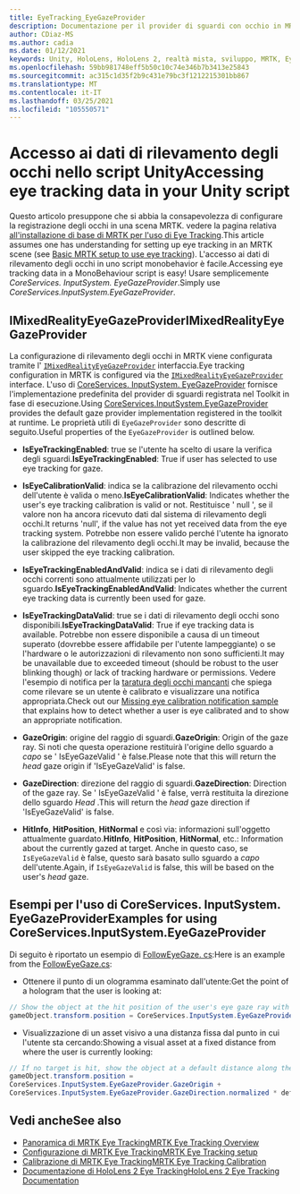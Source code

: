 ```yaml
---
title: EyeTracking_EyeGazeProvider
description: Documentazione per il provider di sguardi con occhio in MRTK
author: CDiaz-MS
ms.author: cadia
ms.date: 01/12/2021
keywords: Unity, HoloLens, HoloLens 2, realtà mista, sviluppo, MRTK, EyeTracking, EyeGaze,
ms.openlocfilehash: 59bb981748eff5b50c10c74e346b7b3413e25843
ms.sourcegitcommit: ac315c1d35f2b9c431e79bc3f1212215301bb867
ms.translationtype: MT
ms.contentlocale: it-IT
ms.lasthandoff: 03/25/2021
ms.locfileid: "105550571"
---
```

# <a name="accessing-eye-tracking-data-in-your-unity-script"></a><span data-ttu-id="35633-104">Accesso ai dati di rilevamento degli occhi nello script Unity</span><span class="sxs-lookup"><span data-stu-id="35633-104">Accessing eye tracking data in your Unity script</span></span>

<span data-ttu-id="35633-105">Questo articolo presuppone che si abbia la consapevolezza di configurare la registrazione degli occhi in una scena MRTK. vedere la pagina relativa [all'installazione di base di MRTK per l'uso di Eye Tracking](eye-tracking-basic-setup.md).</span><span class="sxs-lookup"><span data-stu-id="35633-105">This article assumes one has understanding for setting up eye tracking in an MRTK scene (see [Basic MRTK setup to use eye tracking](eye-tracking-basic-setup.md)).</span></span>
<span data-ttu-id="35633-106">L'accesso ai dati di rilevamento degli occhi in uno script monobehavior è facile.</span><span class="sxs-lookup"><span data-stu-id="35633-106">Accessing eye tracking data in a MonoBehaviour script is easy!</span></span> <span data-ttu-id="35633-107">Usare semplicemente *CoreServices. InputSystem. EyeGazeProvider*.</span><span class="sxs-lookup"><span data-stu-id="35633-107">Simply use *CoreServices.InputSystem.EyeGazeProvider*.</span></span>

## <a name="imixedrealityeyegazeprovider"></a><span data-ttu-id="35633-108">IMixedRealityEyeGazeProvider</span><span class="sxs-lookup"><span data-stu-id="35633-108">IMixedRealityEyeGazeProvider</span></span>

<span data-ttu-id="35633-109">La configurazione di rilevamento degli occhi in MRTK viene configurata tramite l' [`IMixedRealityEyeGazeProvider`](xref:Microsoft.MixedReality.Toolkit.Input.IMixedRealityEyeGazeProvider) interfaccia.</span><span class="sxs-lookup"><span data-stu-id="35633-109">Eye tracking configuration in MRTK is configured via the [`IMixedRealityEyeGazeProvider`](xref:Microsoft.MixedReality.Toolkit.Input.IMixedRealityEyeGazeProvider) interface.</span></span> <span data-ttu-id="35633-110">L'uso di [CoreServices. InputSystem. EyeGazeProvider](eye-tracking-eye-gaze-provider.md) fornisce l'implementazione predefinita del provider di sguardi registrata nel Toolkit in fase di esecuzione.</span><span class="sxs-lookup"><span data-stu-id="35633-110">Using [CoreServices.InputSystem.EyeGazeProvider](eye-tracking-eye-gaze-provider.md) provides the default gaze provider implementation registered in the toolkit at runtime.</span></span>
<span data-ttu-id="35633-111">Le proprietà utili di `EyeGazeProvider` sono descritte di seguito.</span><span class="sxs-lookup"><span data-stu-id="35633-111">Useful properties of the `EyeGazeProvider` is outlined below.</span></span>

- <span data-ttu-id="35633-112">**IsEyeTrackingEnabled**: true se l'utente ha scelto di usare la verifica degli sguardi.</span><span class="sxs-lookup"><span data-stu-id="35633-112">**IsEyeTrackingEnabled**: True if user has selected to use eye tracking for gaze.</span></span>

- <span data-ttu-id="35633-113">**IsEyeCalibrationValid**: indica se la calibrazione del rilevamento occhi dell'utente è valida o meno.</span><span class="sxs-lookup"><span data-stu-id="35633-113">**IsEyeCalibrationValid**: Indicates whether the user's eye tracking calibration is valid or not.</span></span>
<span data-ttu-id="35633-114">Restituisce ' null ', se il valore non ha ancora ricevuto dati dal sistema di rilevamento degli occhi.</span><span class="sxs-lookup"><span data-stu-id="35633-114">It returns 'null', if the value has not yet received data from the eye tracking system.</span></span>
<span data-ttu-id="35633-115">Potrebbe non essere valido perché l'utente ha ignorato la calibrazione del rilevamento degli occhi.</span><span class="sxs-lookup"><span data-stu-id="35633-115">It may be invalid, because the user skipped the eye tracking calibration.</span></span>

- <span data-ttu-id="35633-116">**IsEyeTrackingEnabledAndValid**: indica se i dati di rilevamento degli occhi correnti sono attualmente utilizzati per lo sguardo.</span><span class="sxs-lookup"><span data-stu-id="35633-116">**IsEyeTrackingEnabledAndValid**: Indicates whether the current eye tracking data is currently been used for gaze.</span></span>

- <span data-ttu-id="35633-117">**IsEyeTrackingDataValid**: true se i dati di rilevamento degli occhi sono disponibili.</span><span class="sxs-lookup"><span data-stu-id="35633-117">**IsEyeTrackingDataValid**: True if eye tracking data is available.</span></span>
<span data-ttu-id="35633-118">Potrebbe non essere disponibile a causa di un timeout superato (dovrebbe essere affidabile per l'utente lampeggiante) o se l'hardware o le autorizzazioni di rilevamento non sono sufficienti.</span><span class="sxs-lookup"><span data-stu-id="35633-118">It may be unavailable due to exceeded timeout (should be robust to the user blinking though) or lack of tracking hardware or permissions.</span></span>
<span data-ttu-id="35633-119">Vedere l'esempio di notifica per la [taratura degli occhi mancanti](eye-tracking-is-user-calibrated.md) che spiega come rilevare se un utente è calibrato e visualizzare una notifica appropriata.</span><span class="sxs-lookup"><span data-stu-id="35633-119">Check out our [Missing eye calibration notification sample](eye-tracking-is-user-calibrated.md) that explains how to detect whether a user is eye calibrated and to show an appropriate notification.</span></span>

- <span data-ttu-id="35633-120">**GazeOrigin**: origine del raggio di sguardi.</span><span class="sxs-lookup"><span data-stu-id="35633-120">**GazeOrigin**: Origin of the gaze ray.</span></span>
<span data-ttu-id="35633-121">Si noti che questa operazione restituirà l'origine dello sguardo a *capo* se ' IsEyeGazeValid ' è false.</span><span class="sxs-lookup"><span data-stu-id="35633-121">Please note that this will return the *head* gaze origin if 'IsEyeGazeValid' is false.</span></span>

- <span data-ttu-id="35633-122">**GazeDirection**: direzione del raggio di sguardi.</span><span class="sxs-lookup"><span data-stu-id="35633-122">**GazeDirection**: Direction of the gaze ray.</span></span>
<span data-ttu-id="35633-123">Se ' IsEyeGazeValid ' è false, verrà restituita la direzione dello sguardo *Head* .</span><span class="sxs-lookup"><span data-stu-id="35633-123">This will return the *head* gaze direction if 'IsEyeGazeValid' is false.</span></span>

- <span data-ttu-id="35633-124">**HitInfo**, **HitPosition**, **HitNormal** e così via: informazioni sull'oggetto attualmente guardato.</span><span class="sxs-lookup"><span data-stu-id="35633-124">**HitInfo**, **HitPosition**, **HitNormal**, etc.: Information about the currently gazed at target.</span></span>
<span data-ttu-id="35633-125">Anche in questo caso, se `IsEyeGazeValid` è false, questo sarà basato sullo sguardo a *capo* dell'utente.</span><span class="sxs-lookup"><span data-stu-id="35633-125">Again, if `IsEyeGazeValid` is false, this will be based on the user's *head* gaze.</span></span>

## <a name="examples-for-using-coreservicesinputsystemeyegazeprovider"></a><span data-ttu-id="35633-126">Esempi per l'uso di CoreServices. InputSystem. EyeGazeProvider</span><span class="sxs-lookup"><span data-stu-id="35633-126">Examples for using CoreServices.InputSystem.EyeGazeProvider</span></span>

<span data-ttu-id="35633-127">Di seguito è riportato un esempio di [FollowEyeGaze. cs](xref:Microsoft.MixedReality.Toolkit.Examples.Demos.EyeTracking.FollowEyeGaze):</span><span class="sxs-lookup"><span data-stu-id="35633-127">Here is an example from the [FollowEyeGaze.cs](xref:Microsoft.MixedReality.Toolkit.Examples.Demos.EyeTracking.FollowEyeGaze):</span></span>

- <span data-ttu-id="35633-128">Ottenere il punto di un ologramma esaminato dall'utente:</span><span class="sxs-lookup"><span data-stu-id="35633-128">Get the point of a hologram that the user is looking at:</span></span>

```c#
// Show the object at the hit position of the user's eye gaze ray with the target.
gameObject.transform.position = CoreServices.InputSystem.EyeGazeProvider.HitPosition;
```

- <span data-ttu-id="35633-129">Visualizzazione di un asset visivo a una distanza fissa dal punto in cui l'utente sta cercando:</span><span class="sxs-lookup"><span data-stu-id="35633-129">Showing a visual asset at a fixed distance from where the user is currently looking:</span></span>

```c#
// If no target is hit, show the object at a default distance along the gaze ray.
gameObject.transform.position =
CoreServices.InputSystem.EyeGazeProvider.GazeOrigin +
CoreServices.InputSystem.EyeGazeProvider.GazeDirection.normalized * defaultDistanceInMeters;
```

## <a name="see-also"></a><span data-ttu-id="35633-130">Vedi anche</span><span class="sxs-lookup"><span data-stu-id="35633-130">See also</span></span>

- [<span data-ttu-id="35633-131">Panoramica di MRTK Eye Tracking</span><span class="sxs-lookup"><span data-stu-id="35633-131">MRTK Eye Tracking Overview</span></span>](eye-tracking-main.md)
- [<span data-ttu-id="35633-132">Configurazione di MRTK Eye Tracking</span><span class="sxs-lookup"><span data-stu-id="35633-132">MRTK Eye Tracking setup</span></span>](eye-tracking-basic-setup.md)
- [<span data-ttu-id="35633-133">Calibrazione di MRTK Eye Tracking</span><span class="sxs-lookup"><span data-stu-id="35633-133">MRTK Eye Tracking Calibration</span></span>](eye-tracking-is-user-calibrated.md)
- [<span data-ttu-id="35633-134">Documentazione di HoloLens 2 Eye Tracking</span><span class="sxs-lookup"><span data-stu-id="35633-134">HoloLens 2 Eye Tracking Documentation</span></span>](/windows/mixed-reality/eye-tracking)